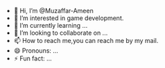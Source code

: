 - 👋 Hi, I’m @Muzaffar-Ameen
- 👀 I’m interested in game development.
- 🌱 I’m currently learning ...
- 💞️ I’m looking to collaborate on ...
- 📫 How to reach me,you can reach me by my mail.
- 😄 Pronouns: ...
- ⚡ Fun fact: ...

<!---
Muzaffar-Ameen/Muzaffar-Ameen is a ✨ special ✨ repository because its `README.md` (this file) appears on your GitHub profile.
You can click the Preview link to take a look at your changes.
--->

